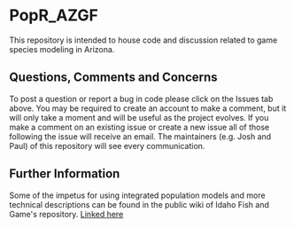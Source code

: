 # PopR_AZGF
This repository is intended to house code and discussion related to game species modeling in Arizona.

##  Questions, Comments and Concerns
To post a question or report a bug in code please click on the Issues tab above.  You may be required to create an account to make a comment, but it will only take a moment and will be useful as the project evolves.  If you make a comment on an existing issue or create a new issue all of those following the issue will receive an email.  The maintainers (e.g. Josh and Paul) of this repository will see every communication.

##  Further Information
Some of the impetus for using integrated population models and more technical descriptions can be found in the public wiki of Idaho Fish and Game's repository.  [Linked here](https://github.com/Huh/PopR_IDFG/wiki)
